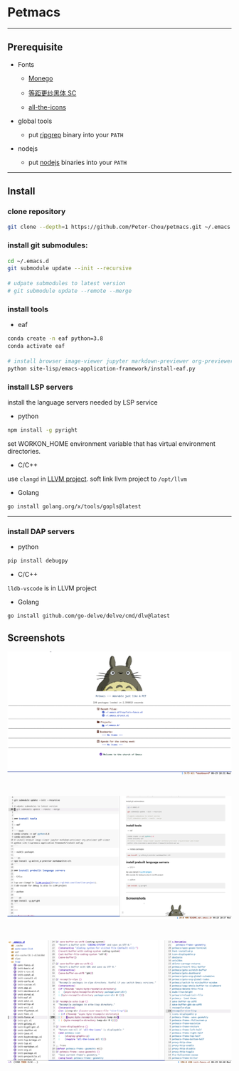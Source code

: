 # Petmacs

---

## Prerequisite

- Fonts

  - [Monego](https://github.com/cseelus/monego)

  - [等距更纱黑体 SC](https://github.com/be5invis/Sarasa-Gothic)

  - [all-the-icons](https://github.com/domtronn/all-the-icons.el)

- global tools

  - put [ripgrep](https://github.com/BurntSushi/ripgrep) binary into your `PATH`

- nodejs

  - put [nodejs](https://nodejs.org) binaries into your `PATH`

---

## Install

### clone repository

```bash
git clone --depth=1 https://github.com/Peter-Chou/petmacs.git ~/.emacs.d
```

### install git submodules:

``` bash
cd ~/.emacs.d
git submodule update --init --recursive

# udpate submodules to latest version
# git submodule update --remote --merge
```

### install tools

- eaf

``` bash
conda create -n eaf python=3.8
conda activate eaf

# install browser image-viewer jupyter markdown-previewer org-previewer pdf-viewer
python site-lisp/emacs-application-framework/install-eaf.py
```

### install LSP servers

install the language servers needed by LSP service

- python

``` sh
npm install -g pyright
```

set WORKON_HOME environment variable that has virtual environment directories.

- C/C++

use `clangd` in [LLVM project](https://github.com/llvm/llvm-project).
soft link llvm project to `/opt/llvm`

- Golang

``` bash
go install golang.org/x/tools/gopls@latest
```

---

### install DAP servers

- python

``` bash
pip install debugpy
```

- C/C++

`lldb-vscode` is in LLVM project

- Golang

``` bash
go install github.com/go-delve/delve/cmd/dlv@latest
```


## Screenshots

![dashboard](./data/pics/dashboard.png)

<br>

![markdown](./data/pics/markdown.png)

<br>

![elisp](./data/pics/elisp.png)
